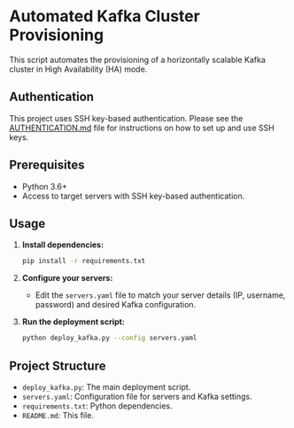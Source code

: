 # Automated Kafka Cluster Provisioning

This script automates the provisioning of a horizontally scalable Kafka cluster in High Availability (HA) mode.

## Authentication

This project uses SSH key-based authentication. Please see the [AUTHENTICATION.md](../AUTHENTICATION.md) file for instructions on how to set up and use SSH keys.

## Prerequisites

- Python 3.6+
- Access to target servers with SSH key-based authentication.

## Usage

1. **Install dependencies:**
   ```bash
   pip install -r requirements.txt
   ```

2. **Configure your servers:**
   - Edit the `servers.yaml` file to match your server details (IP, username, password) and desired Kafka configuration.

3. **Run the deployment script:**
   ```bash
   python deploy_kafka.py --config servers.yaml
   ```

## Project Structure

- `deploy_kafka.py`: The main deployment script.
- `servers.yaml`: Configuration file for servers and Kafka settings.
- `requirements.txt`: Python dependencies.
- `README.md`: This file.
